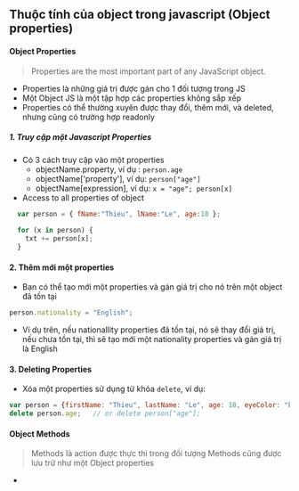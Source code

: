 ## Thuộc tính của object trong javascript (Object properties)
#### Object Properties
  > Properties are the most important part of any JavaScript object.
 - Properties là những giá trị được gán cho 1 đối tượng trong JS
 - Một Object JS là một tập hợp các properties không sắp xếp
 - Properties có thể thường xuyên được thay đổi, thêm mới, và deleted, nhưng cũng có trường hợp readonly
 ##### 1. Truy cập một Javascript Properties
   - Có 3 cách truy cập vào một properties
      * objectName.property, ví dụ : ```person.age```
      * objectName['property'], ví dụ: ```person["age"]```
      * objectName[expression], ví dụ: ```x = "age"; person[x]```
   - Access to all properties of object
  ```javascript
    var person = { fName:"Thieu", lName:"Le", age:18 };
    
    for (x in person) {
      txt += person[x];
    }
```
#### 2. Thêm mới một properties
  - Bạn có thể tạo mới một properties và gán giá trị cho nó trên một object đã tồn tại
  ````javascript
person.nationality = "English";
````
  - Ví dụ trên, nếu nationallity properties đã tồn tại, nó sẽ thay đổi giá trị, nếu chưa tồn tại, thì sẽ tạo mới một nationality properties và gán giá trị là English
#### 3.  Deleting Properties
   - Xóa một properties sử dụng từ khóa ```delete```, ví dụ: 
   ```javascript
var person = {firstName: "Thieu", lastName: "Le", age: 18, eyeColor: "blue"};
delete person.age;   // or delete person["age"];
```
#### Object Methods
> Methods là action được thực thi trong đối tượng
> Methods cũng được lưu trữ như một Object properties
 - 